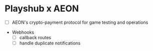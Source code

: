 # Playshub x AEON

- [ ] AEON's crypto-payment protocol for game testing and operations
- Webhooks
  - [ ] callback routes
  - [ ] handle duplicate notifications

